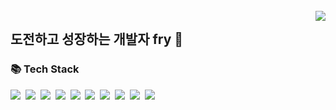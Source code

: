 <!--
**gxxrxn/gxxrxn** is a ✨ _special_ ✨ repository because its `README.md` (this file) appears on your GitHub profile.

Here are some ideas to get you started:

- 🔭 I’m currently working on ...
- 🌱 I’m currently learning ...
- 👯 I’m looking to collaborate on ...
- 🤔 I’m looking for help with ...
- 💬 Ask me about ...
- 📫 How to reach me: ...
- 😄 Pronouns: ...
- ⚡ Fun fact: ...
-->

<br>
<div>
    <img src="https://hits.seeyoufarm.com/api/count/incr/badge.svg?url=https%3A%2F%2Fgithub.com%2Fgxxrxn%2Fhit-counter&count_bg=%23FFC500&title_bg=%23000000&icon=sourcegraph.svg&icon_color=%23FCCD2F&title=hits&edge_flat=false" align="right"/>
</div>

## 도전하고 성장하는 개발자 fry 🍳

### 📚 Tech Stack
<div align="left">
    <img src="https://img.shields.io/badge/HTML5-e34f26?style=flat-square&logo=html5&logoColor=white"/>&nbsp;
    <img src="https://img.shields.io/badge/css-686de0?style=flat-square&logo=css3&logoColor=white"/>&nbsp;
    <img src="https://img.shields.io/badge/JavaScript-f9ca24?style=flat-square&logo=javascript&logoColor=white"/>&nbsp;
    <img src="https://img.shields.io/badge/Python-3766AB?style=flat-square&logo=Python&logoColor=white"/>&nbsp;
    <img src="https://img.shields.io/badge/Flask-000000?style=flat-square&logo=Flask&logoColor=white"/>&nbsp;
    <img src="https://img.shields.io/badge/Django-092E20?style=flat-square&logo=Django&logoColor=white"/>&nbsp;
    <img src="https://img.shields.io/badge/Java-007396?style=flat-square&logo=Java&logoColor=white"/>&nbsp;
    <img src="https://img.shields.io/badge/C-A8B9CC?style=flat-square&logo=C&logoColor=white"/>&nbsp;
    <img src="https://img.shields.io/badge/C++-00599C?style=flat-square&logo=C%2B%2B&logoColor=white"/>&nbsp;
    <img src="https://img.shields.io/badge/aws-333664?style=flat-square&logo=amazon-aws&logoColor=white"/>
    
</div>
